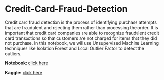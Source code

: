 # Credit-Card-Fraud-Detection
Credit card fraud detection is the process of identifying purchase attempts that are fraudulent and rejecting them rather than processing the order. It is important that credit card companies are able to recognize fraudulent credit card transactions so that customers are not charged for items that they did not purchase. In this notebook, we will use Unsupervised Machine Learning techniques like Isolation Forest and Local Outlier Factor to detect the outliers.

**Notebook:** [click here](https://github.com/SandipPalit/Credit-Card-Fraud-Detection/blob/main/credit-card-fraud-detection-99-75-accuracy.ipynb)

**Kaggle:** [click here](https://www.kaggle.com/code/sandippalit009/credit-card-fraud-detection-99-75-accuracy)
